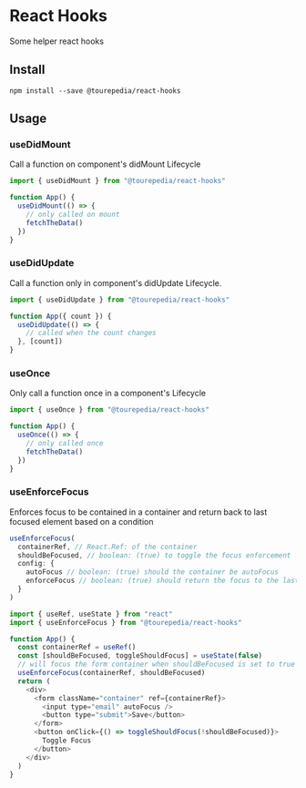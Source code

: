 # React Hooks

Some helper react hooks

## Install

```
npm install --save @tourepedia/react-hooks
```

## Usage

### useDidMount

Call a function on component's didMount Lifecycle

```js
import { useDidMount } from "@tourepedia/react-hooks"

function App() {
  useDidMount(() => {
    // only called on mount
    fetchTheData()
  })
}
```

### useDidUpdate

Call a function only in component's didUpdate Lifecycle.

```js
import { useDidUpdate } from "@tourepedia/react-hooks"

function App({ count }) {
  useDidUpdate(() => {
    // called when the count changes
  }, [count])
}
```

### useOnce

Only call a function once in a component's Lifecycle

```js
import { useOnce } from "@tourepedia/react-hooks"

function App() {
  useOnce(() => {
    // only called once
    fetchTheData()
  })
}
```

### useEnforceFocus

Enforces focus to be contained in a container and return back to last focused element based on a condition

```js
useEnforceFocus(
  containerRef, // React.Ref: of the container
  shouldBeFocused, // boolean: (true) to toggle the focus enforcement
  config: {
    autoFocus // boolean: (true) should the container be autoFocus
    enforceFocus // boolean: (true) should return the focus to the last focused element
  }
)
```

```js
import { useRef, useState } from "react"
import { useEnforceFocus } from "@tourepedia/react-hooks"

function App() {
  const containerRef = useRef()
  const [shouldBeFocused, toggleShouldFocus] = useState(false)
  // will focus the form container when shouldBeFocused is set to true
  useEnforceFocus(containerRef, shouldBeFocused)
  return (
    <div>
      <form className="container" ref={containerRef}>
        <input type="email" autoFocus />
        <button type="submit">Save</button>
      </form>
      <button onClick={() => toggleShouldFocus(!shouldBeFocused)}>
        Toggle Focus
      </button>
    </div>
  )
}
```
